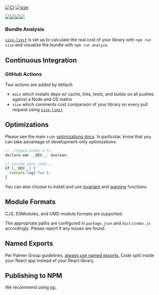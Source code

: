 [![CI](https://github.com/Wilkins-Software/http-headers/actions/workflows/main.yml/badge.svg)](https://github.com/Wilkins-Software/http-headers/actions/workflows/main.yml)
[![size](https://github.com/Wilkins-Software/http-headers/actions/workflows/size.yml/badge.svg)](https://github.com/Wilkins-Software/http-headers/actions/workflows/size.yml)

<div style="display: flex;">
  <img src="https://img.shields.io/github/issues/Wilkins-Software/http-headers" />
  <img src="https://img.shields.io/github/forks/Wilkins-Software/http-headers" />
  <img src="https://img.shields.io/github/stars/Wilkins-Software/http-headers" />
  <img src="https://img.shields.io/github/license/Wilkins-Software/http-headers" />
</div>

### Bundle Analysis

[`size-limit`](https://github.com/ai/size-limit) is set up to calculate the real cost of your library with `npm run size` and visualize the bundle with `npm run analyze`.

## Continuous Integration

### GitHub Actions

Two actions are added by default:

- `main` which installs deps w/ cache, lints, tests, and builds on all pushes against a Node and OS matrix
- `size` which comments cost comparison of your library on every pull request using [`size-limit`](https://github.com/ai/size-limit)

## Optimizations

Please see the main `tsdx` [optimizations docs](https://github.com/palmerhq/tsdx#optimizations). In particular, know that you can take advantage of development-only optimizations:

```js
// ./types/index.d.ts
declare var __DEV__: boolean;

// inside your code...
if (__DEV__) {
  console.log('foo');
}
```

You can also choose to install and use [invariant](https://github.com/palmerhq/tsdx#invariant) and [warning](https://github.com/palmerhq/tsdx#warning) functions.

## Module Formats

CJS, ESModules, and UMD module formats are supported.

The appropriate paths are configured in `package.json` and `dist/index.js` accordingly. Please report if any issues are found.

## Named Exports

Per Palmer Group guidelines, [always use named exports.](https://github.com/palmerhq/typescript#exports) Code split inside your React app instead of your React library.

## Publishing to NPM

We recommend using [np](https://github.com/sindresorhus/np).
